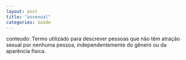 ```yaml
---
layout: post
title: "assexual"
categories: Saúde
---
```

conteudo: Termo utilizado para descrever pessoas que não têm atração sexual por nenhuma pessoa, independentemente do gênero ou da aparência física.
